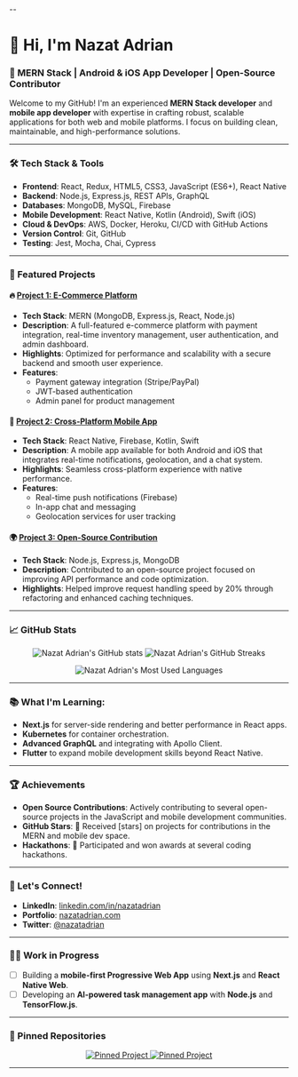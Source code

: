 --

# 👋 Hi, I'm Nazat Adrian

### 🚀 MERN Stack | Android & iOS App Developer | Open-Source Contributor

Welcome to my GitHub! I'm an experienced **MERN Stack developer** and **mobile app developer** with expertise in crafting robust, scalable applications for both web and mobile platforms. I focus on building clean, maintainable, and high-performance solutions.

---

### 🛠 Tech Stack & Tools
- **Frontend**: React, Redux, HTML5, CSS3, JavaScript (ES6+), React Native
- **Backend**: Node.js, Express.js, REST APIs, GraphQL
- **Databases**: MongoDB, MySQL, Firebase
- **Mobile Development**: React Native, Kotlin (Android), Swift (iOS)
- **Cloud & DevOps**: AWS, Docker, Heroku, CI/CD with GitHub Actions
- **Version Control**: Git, GitHub
- **Testing**: Jest, Mocha, Chai, Cypress

---

### 🌟 Featured Projects

#### 🔥 [Project 1: E-Commerce Platform](https://github.com/nazatadrian/ecommerce-platform)
- **Tech Stack**: MERN (MongoDB, Express.js, React, Node.js)
- **Description**: A full-featured e-commerce platform with payment integration, real-time inventory management, user authentication, and admin dashboard.
- **Highlights**: Optimized for performance and scalability with a secure backend and smooth user experience.
- **Features**:
  - Payment gateway integration (Stripe/PayPal)
  - JWT-based authentication
  - Admin panel for product management

#### 🚀 [Project 2: Cross-Platform Mobile App](https://github.com/nazatadrian/mobile-app)
- **Tech Stack**: React Native, Firebase, Kotlin, Swift
- **Description**: A mobile app available for both Android and iOS that integrates real-time notifications, geolocation, and a chat system.
- **Highlights**: Seamless cross-platform experience with native performance.
- **Features**:
  - Real-time push notifications (Firebase)
  - In-app chat and messaging
  - Geolocation services for user tracking

#### 🌍 [Project 3: Open-Source Contribution](https://github.com/nazatadrian/open-source-project)
- **Tech Stack**: Node.js, Express.js, MongoDB
- **Description**: Contributed to an open-source project focused on improving API performance and code optimization.
- **Highlights**: Helped improve request handling speed by 20% through refactoring and enhanced caching techniques.

---

### 📈 GitHub Stats

<p align="center">
  <img src="https://github-readme-stats.vercel.app/api?username=nazatadrian&show_icons=true&theme=radical&count_private=true" alt="Nazat Adrian's GitHub stats" />
  <img src="https://github-readme-streak-stats.herokuapp.com/?user=nazatadrian&theme=radical" alt="Nazat Adrian's GitHub Streaks" />
</p>

<p align="center">
  <img src="https://github-readme-stats.vercel.app/api/top-langs/?username=nazatadrian&layout=compact&theme=radical" alt="Nazat Adrian's Most Used Languages" />
</p>

---

### 📚 What I'm Learning:
- **Next.js** for server-side rendering and better performance in React apps.
- **Kubernetes** for container orchestration.
- **Advanced GraphQL** and integrating with Apollo Client.
- **Flutter** to expand mobile development skills beyond React Native.

---

### 🏆 Achievements
- **Open Source Contributions**: Actively contributing to several open-source projects in the JavaScript and mobile development communities.
- **GitHub Stars**: 🌟 Received [stars] on projects for contributions in the MERN and mobile dev space.
- **Hackathons**: 🏅 Participated and won awards at several coding hackathons.

---

### 💬 Let's Connect!

- **LinkedIn**: [linkedin.com/in/nazatadrian](https://linkedin.com/in/nazatadrian)
- **Portfolio**: [nazatadrian.com](https://nazatadrian.com)
- **Twitter**: [@nazatadrian](https://twitter.com/nazatadrian)

---

### 👨‍💻 Work in Progress
- [ ] Building a **mobile-first Progressive Web App** using **Next.js** and **React Native Web**.
- [ ] Developing an **AI-powered task management app** with **Node.js** and **TensorFlow.js**.
  
---

### 📌 Pinned Repositories
<p align="center">
  <a href="https://github.com/nazatadrian/ecommerce-platform">
    <img src="https://github-readme-stats.vercel.app/api/pin/?username=nazatadrian&repo=ecommerce-platform&theme=radical" alt="Pinned Project" />
  </a>
  <a href="https://github.com/nazatadrian/mobile-app">
    <img src="https://github-readme-stats.vercel.app/api/pin/?username=nazatadrian&repo=mobile-app&theme=radical" alt="Pinned Project" />
  </a>
</p>

---
